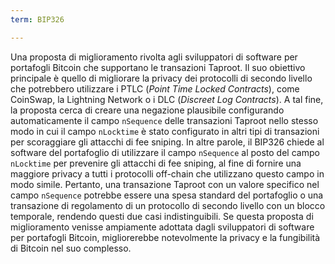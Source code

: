 ```yaml
---
term: BIP326

---
```

Una proposta di miglioramento rivolta agli sviluppatori di software per portafogli Bitcoin che supportano le transazioni Taproot. Il suo obiettivo principale è quello di migliorare la privacy dei protocolli di secondo livello che potrebbero utilizzare i PTLC (*Point Time Locked Contracts*), come CoinSwap, la Lightning Network o i DLC (*Discreet Log Contracts*). A tal fine, la proposta cerca di creare una negazione plausibile configurando automaticamente il campo `nSequence` delle transazioni Taproot nello stesso modo in cui il campo `nLocktime` è stato configurato in altri tipi di transazioni per scoraggiare gli attacchi di fee sniping. In altre parole, il BIP326 chiede al software del portafoglio di utilizzare il campo `nSequence` al posto del campo `nLocktime` per prevenire gli attacchi di fee sniping, al fine di fornire una maggiore privacy a tutti i protocolli off-chain che utilizzano questo campo in modo simile. Pertanto, una transazione Taproot con un valore specifico nel campo `nSequence` potrebbe essere una spesa standard del portafoglio o una transazione di regolamento di un protocollo di secondo livello con un blocco temporale, rendendo questi due casi indistinguibili. Se questa proposta di miglioramento venisse ampiamente adottata dagli sviluppatori di software per portafogli Bitcoin, migliorerebbe notevolmente la privacy e la fungibilità di Bitcoin nel suo complesso.